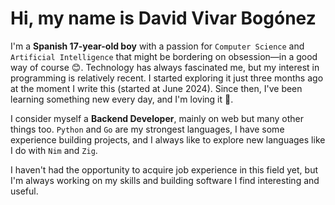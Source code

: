 [](https://github.com/4ster-light/4ster-light/blob/main/1500x500.jpeg)

# Hi, my name is David Vivar Bogónez

I'm a **Spanish 17-year-old boy** with a passion for `Computer Science` and `Artificial Intelligence` that might be bordering on obsession—in a good way of course 😊.
Technology has always fascinated me, but my interest in programming is relatively recent. I started exploring it just three months ago at the moment I write this (started at June 2024).
Since then, I've been learning something new every day, and I'm loving it 🥰.

I consider myself a **Backend Developer**, mainly on web but many other things too.
`Python` and `Go` are my strongest languages, I have some experience building projects, and I always like to explore new languages like I do with `Nim` and `Zig`.

I haven't had the opportunity to acquire job experience in this field yet, but I'm always working on my skills and building software I find interesting and useful.
